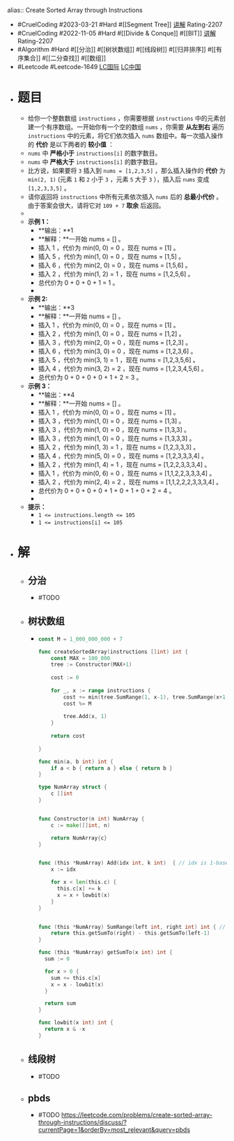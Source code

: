 alias:: Create Sorted Array through Instructions

- #CruelCoding #2023-03-21 #Hard #[[Segment Tree]] [讲解](https://youtu.be/rNdv9xlP8rk) Rating-2207
- #CruelCoding #2022-11-05 #Hard #[[Divide & Conque]] #[[BIT]] [讲解](https://youtu.be/B7vkfZcJNeY) Rating-2207
- #Algorithm #Hard #[[分治]] #[[树状数组]] #[[线段树]] #[[归并排序]] #[[有序集合]] #[[二分查找]] #[[数组]]
- #Leetcode #Leetcode-1649 [LC国际](https://leetcode.com/problems/create-sorted-array-through-instructions/) [LC中国](https://leetcode.cn/problems/create-sorted-array-through-instructions/)
- # 题目
	- 给你一个整数数组 `instructions` ，你需要根据 `instructions` 中的元素创建一个有序数组。一开始你有一个空的数组 `nums` ，你需要 **从左到右** 遍历 `instructions` 中的元素，将它们依次插入 `nums` 数组中。每一次插入操作的 **代价** 是以下两者的 **较小值** ：
	- `nums` 中 **严格小于**  `instructions[i]` 的数字数目。
	- `nums` 中 **严格大于**  `instructions[i]` 的数字数目。
	- 比方说，如果要将 `3` 插入到 `nums = [1,2,3,5]` ，那么插入操作的 **代价** 为 `min(2, 1)` (元素 `1` 和 `2` 小于 `3` ，元素 `5` 大于 `3` ），插入后 `nums` 变成 `[1,2,3,3,5]` 。
	- 请你返回将 `instructions` 中所有元素依次插入 `nums` 后的 **总最小代价** 。由于答案会很大，请将它对 `109 + 7` **取余** 后返回。
	-
	- **示例 1：**
		- **输出：**1
		- **解释：**一开始 nums = [] 。
		- 插入 1 ，代价为 min(0, 0) = 0 ，现在 nums = [1] 。
		- 插入 5 ，代价为 min(1, 0) = 0 ，现在 nums = [1,5] 。
		- 插入 6 ，代价为 min(2, 0) = 0 ，现在 nums = [1,5,6] 。
		- 插入 2 ，代价为 min(1, 2) = 1 ，现在 nums = [1,2,5,6] 。
		- 总代价为 0 + 0 + 0 + 1 = 1 。
		-
	- **示例 2:**
		- **输出：**3
		- **解释：**一开始 nums = [] 。
		- 插入 1 ，代价为 min(0, 0) = 0 ，现在 nums = [1] 。
		- 插入 2 ，代价为 min(1, 0) = 0 ，现在 nums = [1,2] 。
		- 插入 3 ，代价为 min(2, 0) = 0 ，现在 nums = [1,2,3] 。
		- 插入 6 ，代价为 min(3, 0) = 0 ，现在 nums = [1,2,3,6] 。
		- 插入 5 ，代价为 min(3, 1) = 1 ，现在 nums = [1,2,3,5,6] 。
		- 插入 4 ，代价为 min(3, 2) = 2 ，现在 nums = [1,2,3,4,5,6] 。
		- 总代价为 0 + 0 + 0 + 0 + 1 + 2 = 3 。
	- **示例 3：**
		- **输出：**4
		- **解释：**一开始 nums = [] 。
		- 插入 1 ，代价为 min(0, 0) = 0 ，现在 nums = [1] 。
		- 插入 3 ，代价为 min(1, 0) = 0 ，现在 nums = [1,3] 。
		- 插入 3 ，代价为 min(1, 0) = 0 ，现在 nums = [1,3,3] 。
		- 插入 3 ，代价为 min(1, 0) = 0 ，现在 nums = [1,3,3,3] 。
		- 插入 2 ，代价为 min(1, 3) = 1 ，现在 nums = [1,2,3,3,3] 。
		- 插入 4 ，代价为 min(5, 0) = 0 ，现在 nums = [1,2,3,3,3,4] 。
		- ​​​​​插入 2 ，代价为 min(1, 4) = 1 ，现在 nums = [1,2,2,3,3,3,4] 。
		- 插入 1 ，代价为 min(0, 6) = 0 ，现在 nums = [1,1,2,2,3,3,3,4] 。
		- 插入 2 ，代价为 min(2, 4) = 2 ，现在 nums = [1,1,2,2,2,3,3,3,4] 。
		- 总代价为 0 + 0 + 0 + 0 + 1 + 0 + 1 + 0 + 2 = 4 。
		-
	- **提示：**
		- `1 <= instructions.length <= 105`
		- `1 <= instructions[i] <= 105`
- # 解
	- ## 分治
		- #TODO
	- ## 树状数组
		- ```go
		  const M = 1_000_000_000 + 7
		  
		  func createSortedArray(instructions []int) int {
		      const MAX = 100_000
		      tree := Constructor(MAX+1)
		      
		      cost := 0
		      
		      for _, x := range instructions {
		          cost += min(tree.SumRange(1, x-1), tree.SumRange(x+1, MAX))
		          cost %= M
		          
		          tree.Add(x, 1)
		      }
		      
		      return cost
		      
		  }
		  
		  func min(a, b int) int {
		      if a < b { return a } else { return b }
		  }
		  
		  type NumArray struct {
		      c []int
		  }
		  
		  
		  func Constructor(n int) NumArray {
		      c := make([]int, n)
		  
		      return NumArray{c}
		  }
		  
		  
		  func (this *NumArray) Add(idx int, k int)  { // idx is 1-based
		      x := idx
		  
		      for x < len(this.c) {
		        this.c[x] += k
		        x = x + lowbit(x)
		      }
		  }
		  
		  
		  func (this *NumArray) SumRange(left int, right int) int { // left and right is 1-based
		      return this.getSumTo(right) - this.getSumTo(left-1)
		  }
		  
		  func (this *NumArray) getSumTo(x int) int {
		    sum := 0
		  
		    for x > 0 {
		      sum += this.c[x]
		      x = x - lowbit(x)
		    }
		  
		    return sum
		  }
		  
		  func lowbit(x int) int {
		    return x & -x
		  }
		  ```
	- ## 线段树
		- #TODO
	- ## pbds
		- #TODO https://leetcode.com/problems/create-sorted-array-through-instructions/discuss/?currentPage=1&orderBy=most_relevant&query=pbds